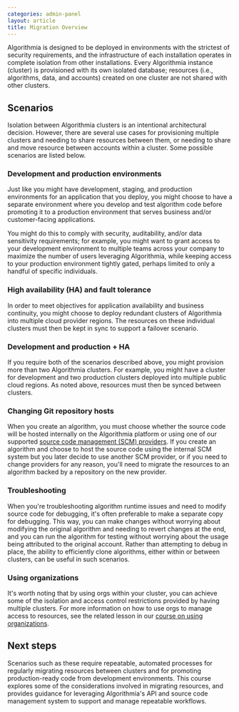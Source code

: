 ```yaml
---
categories: admin-panel
layout: article
title: Migration Overview
---
```


Algorithmia is designed to be deployed in environments with the strictest of security requirements, and the infrastructure of each installation operates in complete isolation from other installations. Every Algorithmia instance (cluster) is provisioned with its own isolated database; resources (i.e., algorithms, data, and accounts) created on one cluster are not shared with other clusters.

## Scenarios

Isolation between Algorithmia clusters is an intentional architectural decision. However, there are several use cases for provisioning multiple clusters and needing to share resources between them, or needing to share and move resource between accounts within a cluster. Some possible scenarios are listed below.

### Development and production environments

Just like you might have development, staging, and production environments for an application that you deploy, you might choose to have a separate environment where you develop and test algorithm code before promoting it to a production environment that serves business and/or customer-facing applications.

You might do this to comply with security, auditability, and/or data sensitivity requirements; for example, you might want to grant access to your development environment to multiple teams across your company to maximize the number of users leveraging Algorithmia, while keeping access to your production environment tightly gated, perhaps limited to only a handful of specific individuals.

### High availability (HA) and fault tolerance

In order to meet objectives for application availability and business continuity, you might choose to deploy redundant clusters of Algorithmia into multiple cloud provider regions. The resources on these individual clusters must then be kept in sync to support a failover scenario.

### Development and production + HA

If you require both of the scenarios described above, you might provision more than two Algorithmia clusters. For example, you might have a cluster for development and two production clusters deployed into multiple public cloud regions. As noted above, resources must then be synced between clusters.

### Changing Git repository hosts

When you create an algorithm, you must choose whether the source code will be hosted internally on the Algorithmia platform or using one of our supported [source code management (SCM) providers](https://algorithmia.com/developers/algorithm-development/source-code-management). If you create an algorithm and choose to host the source code using the internal SCM system but you later decide to use another SCM provider, or if you need to change providers for any reason, you'll need to migrate the resources to an algorithm backed by a repository on the new provider.

### Troubleshooting

When you're troubleshooting algorithm runtime issues and need to modify source code for debugging, it's often preferable to make a separate copy for debugging. This way, you can make changes without worrying about modifying the original algorithm and needing to revert changes at the end, and you can run the algorithm for testing without worrying about the usage being attributed to the original account. Rather than attempting to debug in place, the ability to efficiently clone algorithms, either within or between clusters, can be useful in such scenarios.

### Using organizations

It's worth noting that by using orgs within your cluster, you can achieve some of the isolation and access control restrictions provided by having multiple clusters. For more information on how to use orgs to manage access to resources, see the related lesson in our [course on using organizations](/using-organizations/688851).

## Next steps

Scenarios such as these require repeatable, automated processes for regularly migrating resources between clusters and for promoting production-ready code from development environments. This course explores some of the considerations involved in migrating resources, and provides guidance for leveraging Algorithmia's API and source code management system to support and manage repeatable workflows.